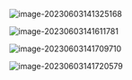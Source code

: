![image-20230603141325168](http://devyk.top/2022/202306031413777.png)

![image-20230603141611781](http://devyk.top/2022/202306031416290.png)

![image-20230603141709710](http://devyk.top/2022/202306031417907.png)

![image-20230603141720579](http://devyk.top/2022/202306031417726.png)